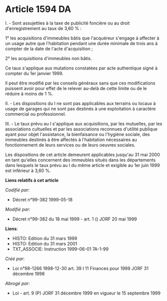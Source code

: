 # Article 1594 DA

I. - Sont assujetties à la taxe de publicité foncière ou au droit d'enregistrement au taux de 3,60 % :

1° les acquisitions d'immeubles bâtis que l'acquéreur s'engage à affecter à un usage autre que l'habitation pendant une durée
minimale de trois ans à compter de la date de l'acte d'acquisition ;

2° les acquisitions d'immeubles non bâtis.

Ce taux s'applique aux mutations constatées par acte authentique signé à compter du 1er janvier 1999.

Il peut être modifié par les conseils généraux sans que ces modifications puissent avoir pour effet de le relever au-delà de
cette limite ou de le réduire à moins de 1 %.

II. - Les dispositions du I ne sont pas applicables aux terrains ou locaux à usage de garages qui ne sont pas destinés à une
exploitation à caractère commercial ou professionnel.

III. - Le taux prévu au I s'applique aux acquisitions, par les mutuelles, par les associations cultuelles et par les
associations reconnues d'utilité publique ayant pour objet l'assistance, la bienfaisance ou l'hygiène sociale, des immeubles
destinés à être affectés à l'habitation nécessaires au fonctionnement de leurs services ou de leurs oeuvres sociales.

Les dispositions de cet article demeurent applicables jusqu'au 31 mai 2000 en tant qu'elles concernent des immeubles situés
dans les départements dans lesquels le taux prévu au I du même article et exigible au 1er juin 1999 est inférieur à 3,60 %.

**Liens relatifs à cet article**

_Codifié par_:

  - Décret n°99-382 1999-05-18

_Modifié par_:

  - Décret n°99-382 du 18 mai 1999 - art. 1 () JORF 20 mai 1999

**Liens**:

  - HISTO: Edition du 31 mars 1999
  - HISTO: Edition du 31 mars 2001
  - TXT_ASSOCIE: Instruction 1999-06-01 7A-1-99

_Créé par_:

  - Loi n°98-1266 1998-12-30 art. 39 I 11 Finances pour 1999 JORF 31 décembre 1998

_Abrogé par_:

  - Loi - art. 9 (P) JORF 31 décembre 1999 en vigueur le 15 septembre 1999
